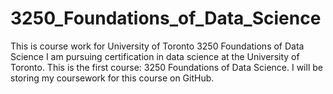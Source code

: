 # 3250_Foundations_of_Data_Science
This is course work for University of Toronto 3250 Foundations of Data Science
I am pursuing certification in data science at the University of Toronto.  This is the first course: 3250 Foundations of Data Science.  I will be storing my coursework for this course on GitHub.
